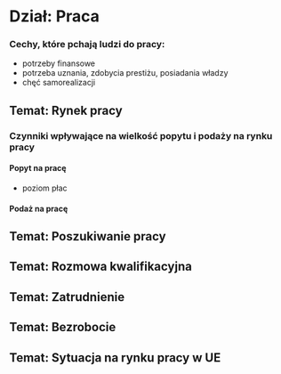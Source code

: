 # Dział: Praca
### Cechy, które pchają ludzi do pracy:
- potrzeby finansowe
- potrzeba uznania, zdobycia prestiżu, posiadania władzy
- chęć samorealizacji
## Temat: Rynek pracy
### Czynniki wpływające na wielkość popytu i podaży na rynku pracy
#### Popyt na pracę
- poziom płac
#### Podaż na pracę
## Temat: Poszukiwanie pracy
## Temat: Rozmowa kwalifikacyjna
## Temat: Zatrudnienie
## Temat: Bezrobocie
## Temat: Sytuacja na rynku pracy w UE
